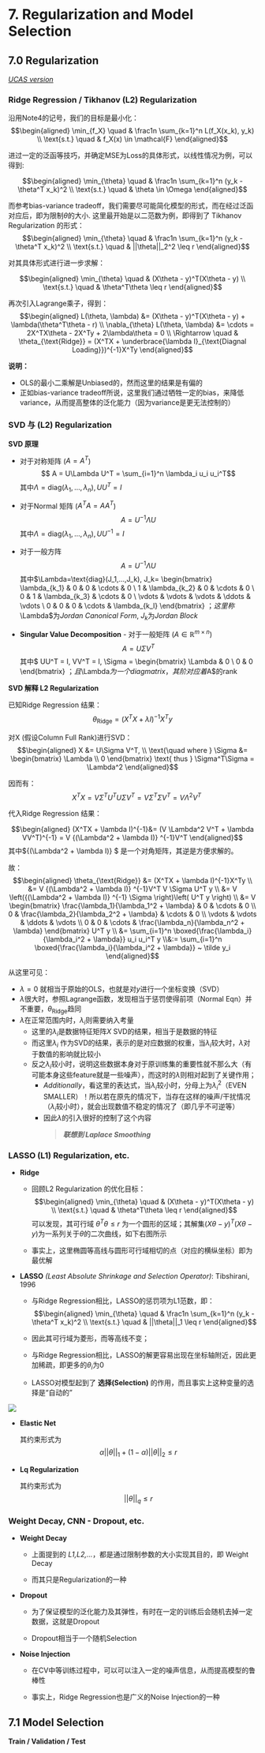 # 7. Regularization and Model Selection

## 7.0 Regularization 
*[UCAS version](https://www.bilibili.com/video/BV1ga4y157L5?p=8&vd_source=8a00dab0be94d29388f2286892ba8d50)*

### Ridge Regression / Tikhanov (L2) Regularization

沿用Note4的记号，我们的目标是最小化：
$$\begin{aligned}
\min_{f_X} \quad & \frac1n \sum_{k=1}^n L(f_X(x_k), y_k) \\
\text{s.t.} \quad & f_X(x) \in \mathcal{F}
\end{aligned}$$

进过一定的泛函等技巧，并确定MSE为Loss的具体形式，以线性情况为例，可以得到:

$$\begin{aligned}
\min_{\theta} \quad & \frac1n \sum_{k=1}^n (y_k - \theta^T x_k)^2 
\\ \text{s.t.} \quad & \theta \in \Omega
\end{aligned}$$

而参考bias-variance tradeoff，我们需要尽可能简化模型的形式，而在经过泛函对应后，即为限制$\theta$的大小. 这里最开始是以二范数为例，即得到了 Tikhanov Regularization 的形式：
$$\begin{aligned}
\min_{\theta} \quad & \frac1n \sum_{k=1}^n (y_k - \theta^T x_k)^2 \\
\text{s.t.} \quad & ||\theta||_2^2 \leq r
\end{aligned}$$


对其具体形式进行进一步求解：

$$\begin{aligned}
\min_{\theta} \quad & (X\theta - y)^T(X\theta - y) \\
\text{s.t.} \quad & \theta^T\theta \leq r
\end{aligned}$$

再次引入Lagrange乘子，得到：
$$\begin{aligned}
L(\theta, \lambda) &= (X\theta - y)^T(X\theta - y) + \lambda(\theta^T\theta - r) \\ 
\nabla_{\theta} L(\theta, \lambda) &=  \cdots = 2X^TX\theta - 2X^Ty + 2\lambda\theta = 0 \\
\Rightarrow \quad & \theta_{\text{Ridge}} = (X^TX + \underbrace{\lambda I}_{\text{Diagnal Loading}})^{-1}X^Ty
\end{aligned}$$

**说明：**

- OLS的最小二乘解是Unbiased的，然而这里的结果是有偏的
- 正如bias-variance tradeoff所说，这里我们通过牺牲一定的bias，来降低variance，从而提高整体的泛化能力（因为variance是更无法控制的）


### SVD 与 (L2) Regularization

**SVD 原理**
- 对于对称矩阵    ($A=A^T$)
  $$ A = U\Lambda U^T = \sum_{i=1}^n \lambda_i u_i u_i^T$$
  其中$\Lambda=\text{diag}(\lambda_1,...,\lambda_n), UU^T=I$
  
- 对于Normal 矩阵  ($A^TA=AA^T$)
  $$ A = U^{-1}\Lambda U $$
  其中$\Lambda=\text{diag}(\lambda_1,...,\lambda_n), UU^{-1}=I$

- 对于一般方阵
  $$ A = U^{-1}\Lambda U $$
  其中$\Lambda=\text{diag}(J_1,...,J_k), J_k= \begin{bmatrix} \lambda_{k_1} & 0 & 0 & \cdots & 0 \\ 1 & \lambda_{k_2} & 0 & \cdots & 0 \\ 0 & 1 & \lambda_{k_3} & \cdots & 0 \\ \vdots & \vdots & \vdots & \ddots & \vdots \\ 0 & 0 & 0 & \cdots & \lambda_{k_l} \end{bmatrix} $；这里称$\Lambda$为*Jordan Canonical Form*, $J_k$为*Jordan Block*

- **Singular Value Decomposition** - 对于一般矩阵 ($A \in \mathbb R^{m\times n}$) 
  $$ A = U\Sigma V^T $$
  其中$ UU^T = I, VV^T = I, \Sigma = \begin{bmatrix} \Lambda & 0 \\ 0 & 0 \end{bmatrix} $；且$\Lambda$为一个diag matrix，其阶对应着$A$的rank


**SVD 解释 L2 Regularization**

已知Ridge Regression 结果：
$$ \theta_{\text{Ridge}} = (X^TX + \lambda I)^{-1}X^Ty $$

对X (假设Column Full Rank)进行SVD：
$$\begin{aligned}
X &= U\Sigma V^T, \\ \text{\quad where } \Sigma &= \begin{bmatrix} \Lambda \\ 0 \end{bmatrix} \text{ thus } \Sigma^T\Sigma = \Lambda^2
\end{aligned}$$

因而有：
$$\quad X^TX = V\Sigma^T U^T U\Sigma V^T = V\Sigma^T \Sigma V^T  = V \Lambda^2 V^T $$

代入Ridge Regression 结果：

$$\begin{aligned}
(X^TX + \lambda I)^{-1}&= (V \Lambda^2 V^T + \lambda VV^T)^{-1} = V {(\Lambda^2 + \lambda I)} ^{-1}V^T 
\end{aligned}$$
其中${(\Lambda^2 + \lambda I)} $ 是一个对角矩阵，其逆是方便求解的。

故：
$$\begin{aligned}
\theta_{\text{Ridge}} &= (X^TX + \lambda I)^{-1}X^Ty \\ &= V {(\Lambda^2 + \lambda I)} ^{-1}V^T V \Sigma U^T y \\
&= V \left({(\Lambda^2 + \lambda I)} ^{-1} \Sigma \right)\left( U^T y \right) \\
&= V \begin{bmatrix} \frac{\lambda_1}{\lambda_1^2 + \lambda} & 0 & \cdots & 0 \\ 0 & \frac{\lambda_2}{\lambda_2^2 + \lambda} & \cdots & 0 \\ \vdots & \vdots & \ddots & \vdots \\ 0 & 0 & \cdots & \frac{\lambda_n}{\lambda_n^2 + \lambda} \end{bmatrix} U^T y \\
&= \sum_{i=1}^n \boxed{\frac{\lambda_i}{\lambda_i^2 + \lambda}} u_i u_i^T y
\\&:= \sum_{i=1}^n \boxed{\frac{\lambda_i}{\lambda_i^2 + \lambda}} ~ \tilde y_i 
\end{aligned}$$

从这里可见：
- $\lambda = 0$ 就相当于原始的OLS，也就是对$y$进行一个坐标变换（SVD）
- $\lambda$很大时，参照Lagrange函数，发现相当于惩罚使得前项（Normal Eqn）并不重要，$\theta_{\text{Ridge}}$趋同
- $\lambda$在正常范围内时，$\lambda_i$则需要纳入考量
  - 这里的$\lambda_i$是数据特征矩阵$X$ SVD的结果，相当于是数据的特征 
  - 而这里$\lambda_i$ 作为SVD的结果，表示的是对应数据的权重，当$\lambda_i$较大时，$\lambda$对于数值的影响就比较小
  - 反之$\lambda_i$较小时，说明这些数据本身对于原训练集的重要性就不那么大（有可能本身这些feature就是一些噪声），而这时的$\lambda$则相对起到了关键作用；
    - *Additionally*，看这里的表达式，当$\lambda_i$较小时，分母上为$\lambda_i^2$（EVEN SMALLER）！所以若在原先的情况下，当存在这样的噪声/干扰情况（$\lambda_i$较小时），就会出现数值不稳定的情况了（即几乎不可逆等）
    - 因此$\lambda$的引入很好的控制了这个内容 
      > ***联想到 Laplace Smoothing***


### LASSO (L1) Regularization, etc.

- **Ridge**

  - 回顾L2 Regularization 的优化目标：
        $$\begin{aligned}
        \min_{\theta} \quad & (X\theta - y)^T(X\theta - y) \\
        \text{s.t.} \quad & \theta^T\theta \leq r
        \end{aligned}$$
        可以发现，其可行域 $\theta^T\theta \leq r$ 为一个圆形的区域；其解集$(X\theta - y)^T(X\theta - y)$为一系列关于$\theta$的二次曲线，如下右图所示

  - 事实上，这里椭圆等高线与圆形可行域相切的点（对应的横纵坐标）即为最优解

- **LASSO** *(Least Absolute Shrinkage and Selection Operator)*: Tibshirani, 1996
  
  - 与Ridge Regression相比，LASSO的惩罚项为L1范数，即：
    $$\begin{aligned}
    \min_{\theta} \quad & \frac1n \sum_{k=1}^n (y_k - \theta^T x_k)^2 \\
    \text{s.t.} \quad & ||\theta||_1 \leq r
    \end{aligned}$$
    
  - 因此其可行域为菱形，而等高线不变；
  - 与Ridge Regression相比，LASSO的解更容易出现在坐标轴附近，因此更加稀疏，即更多的$\theta_i$为0 
  - LASSO对模型起到了 **选择(Selection)** 的作用，而且事实上这种变量的选择是“自动的”


 ![](https://michael-1313341240.cos.ap-shanghai.myqcloud.com/202308251202029.png)

- **Elastic Net** 
  
  其约束形式为
  $$\alpha ||\theta||_1 + (1-\alpha) ||\theta||_2 \leq r$$

- **Lq Regularization**

  其约束形式为
  $$||\theta||_q \leq r$$


### Weight Decay, CNN - Dropout, etc.

- **Weight Decay**
  
  - 上面提到的 *L1,L2,...*，都是通过限制参数的大小实现其目的，即 Weight Decay
  
  - 而其只是Regularization的一种

- **Dropout**

  - 为了保证模型的泛化能力及其弹性，有时在一定的训练后会随机去掉一定数据，这就是Dropout

  - Dropout相当于一个随机Selection

- **Noise Injection**

  - 在CV中等训练过程中，可以可以注入一定的噪声信息，从而提高模型的鲁棒性

  - 事实上，Ridge Regression也是广义的Noise Injection的一种

## 7.1 Model Selection

**Train / Validation / Test**
